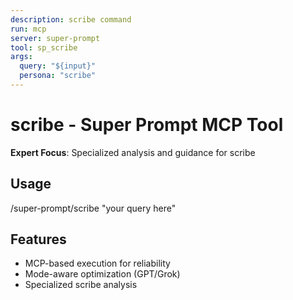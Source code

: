 ```yaml
---
description: scribe command
run: mcp
server: super-prompt
tool: sp_scribe
args:
  query: "${input}"
  persona: "scribe"
---
```


# **scribe - Super Prompt MCP Tool**

**Expert Focus**: Specialized analysis and guidance for scribe

## Usage
/super-prompt/scribe "your query here"

## Features
- MCP-based execution for reliability
- Mode-aware optimization (GPT/Grok)
- Specialized scribe analysis
